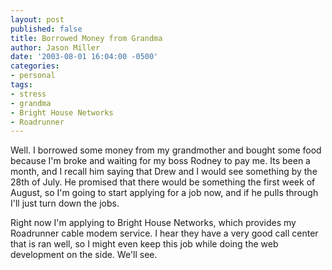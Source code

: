 ```yaml
---
layout: post
published: false
title: Borrowed Money from Grandma
author: Jason Miller
date: '2003-08-01 16:04:00 -0500'
categories:
- personal
tags:
- stress
- grandma
- Bright House Networks
- Roadrunner
---
```


Well. I borrowed some money from my grandmother and bought some food because I'm
broke and waiting for my boss Rodney to pay me. Its been a month, and I recall
him saying that Drew and I would see something by the 28th of July. He promised
that there would be something the first week of August, so I'm going to start
applying for a job now, and if he pulls through I'll just turn down the jobs.

Right now I'm applying to Bright House Networks, which provides my Roadrunner
cable modem service. I hear they have a very good call center that is ran well,
so I might even keep this job while doing the web development on the side. We'll
see.
